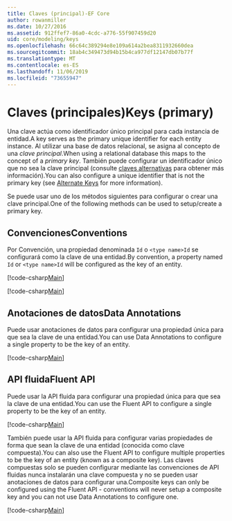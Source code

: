 ```yaml
---
title: Claves (principal)-EF Core
author: rowanmiller
ms.date: 10/27/2016
ms.assetid: 912ffef7-86a0-4cdc-a776-55f907459d20
uid: core/modeling/keys
ms.openlocfilehash: 66c64c389294e8e109a614a2bea8311932660dea
ms.sourcegitcommit: 18ab4c349473d94b15b4ca977df12147db07b77f
ms.translationtype: MT
ms.contentlocale: es-ES
ms.lasthandoff: 11/06/2019
ms.locfileid: "73655947"
---
```

# <a name="keys-primary"></a><span data-ttu-id="44250-102">Claves (principales)</span><span class="sxs-lookup"><span data-stu-id="44250-102">Keys (primary)</span></span>

<span data-ttu-id="44250-103">Una clave actúa como identificador único principal para cada instancia de entidad.</span><span class="sxs-lookup"><span data-stu-id="44250-103">A key serves as the primary unique identifier for each entity instance.</span></span> <span data-ttu-id="44250-104">Al utilizar una base de datos relacional, se asigna al concepto de una *clave principal*.</span><span class="sxs-lookup"><span data-stu-id="44250-104">When using a relational database this maps to the concept of a *primary key*.</span></span> <span data-ttu-id="44250-105">También puede configurar un identificador único que no sea la clave principal (consulte [claves alternativas](alternate-keys.md) para obtener más información).</span><span class="sxs-lookup"><span data-stu-id="44250-105">You can also configure a unique identifier that is not the primary key (see [Alternate Keys](alternate-keys.md) for more information).</span></span>

<span data-ttu-id="44250-106">Se puede usar uno de los métodos siguientes para configurar o crear una clave principal.</span><span class="sxs-lookup"><span data-stu-id="44250-106">One of the following methods can be used to setup/create a primary key.</span></span>

## <a name="conventions"></a><span data-ttu-id="44250-107">Convenciones</span><span class="sxs-lookup"><span data-stu-id="44250-107">Conventions</span></span>

<span data-ttu-id="44250-108">Por Convención, una propiedad denominada `Id` o `<type name>Id` se configurará como la clave de una entidad.</span><span class="sxs-lookup"><span data-stu-id="44250-108">By convention, a property named `Id` or `<type name>Id` will be configured as the key of an entity.</span></span>

[!code-csharp[Main](../../../samples/core/Modeling/Conventions/KeyId.cs?name=KeyId&highlight=3)]

[!code-csharp[Main](../../../samples/core/Modeling/Conventions/KeyTypeNameId.cs?name=KeyIdhighlight=3)]

## <a name="data-annotations"></a><span data-ttu-id="44250-109">Anotaciones de datos</span><span class="sxs-lookup"><span data-stu-id="44250-109">Data Annotations</span></span>

<span data-ttu-id="44250-110">Puede usar anotaciones de datos para configurar una propiedad única para que sea la clave de una entidad.</span><span class="sxs-lookup"><span data-stu-id="44250-110">You can use Data Annotations to configure a single property to be the key of an entity.</span></span>

[!code-csharp[Main](../../../samples/core/Modeling/DataAnnotations/KeySingle.cs?highlight=13)]

## <a name="fluent-api"></a><span data-ttu-id="44250-111">API fluida</span><span class="sxs-lookup"><span data-stu-id="44250-111">Fluent API</span></span>

<span data-ttu-id="44250-112">Puede usar la API fluida para configurar una propiedad única para que sea la clave de una entidad.</span><span class="sxs-lookup"><span data-stu-id="44250-112">You can use the Fluent API to configure a single property to be the key of an entity.</span></span>

[!code-csharp[Main](../../../samples/core/Modeling/FluentAPI/KeySingle.cs?highlight=11,12)]

<span data-ttu-id="44250-113">También puede usar la API fluida para configurar varias propiedades de forma que sean la clave de una entidad (conocida como clave compuesta).</span><span class="sxs-lookup"><span data-stu-id="44250-113">You can also use the Fluent API to configure multiple properties to be the key of an entity (known as a composite key).</span></span> <span data-ttu-id="44250-114">Las claves compuestas solo se pueden configurar mediante las convenciones de API fluidas nunca instalarán una clave compuesta y no se pueden usar anotaciones de datos para configurar una.</span><span class="sxs-lookup"><span data-stu-id="44250-114">Composite keys can only be configured using the Fluent API - conventions will never setup a composite key and you can not use Data Annotations to configure one.</span></span>

[!code-csharp[Main](../../../samples/core/Modeling/FluentAPI/KeyComposite.cs?highlight=11,12)]

